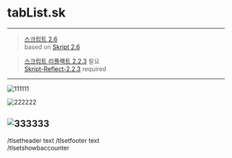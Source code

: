 # tabList.sk  
---
>[스크립트 2.6](https://github.com/SkriptLang/Skript/releases)   
>based on [Skript 2.6](https://github.com/SkriptLang/Skript/releases)   

>[스크립트 리플랙트 2.2.3](https://github.com/TPGamesNL/skript-reflect/releases) 필요   
>[Skript-Reflect-2.2.3](https://github.com/TPGamesNL/skript-reflect/releases) required   
---
![111111](https://user-images.githubusercontent.com/31058262/146949697-6420bc66-59e5-48dd-986c-b4435bef9f98.png)   


![222222](https://user-images.githubusercontent.com/31058262/146949722-a7f1fc06-0a14-4d39-9bbe-1a4291849ac6.png)   


![333333](https://user-images.githubusercontent.com/31058262/146949726-f6d296a9-4ecd-435f-8890-6dd28043c88f.png)   
---
/tlsetheader text
/tlsetfooter text   
/tlsetshowbaccounter   
